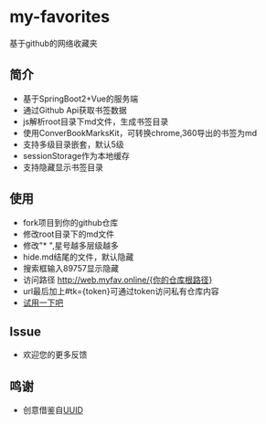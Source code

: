 # my-favorites

基于github的网络收藏夹

## 简介
* 基于SpringBoot2+Vue的服务端
* 通过Github Api获取书签数据
* js解析root目录下md文件，生成书签目录
* 使用ConverBookMarksKit，可转换chrome,360导出的书签为md
* 支持多级目录嵌套，默认5级
* sessionStorage作为本地缓存
* 支持隐藏显示书签目录

## 使用
* fork项目到你的github仓库
* 修改root目录下的md文件
* 修改"* ",星号越多层级越多
* hide.md结尾的文件，默认隐藏
* 搜索框输入89757显示隐藏
* 访问路径 http://web.myfav.online/{你的仓库根路径}
* url最后加上#tk={token}可通过token访问私有仓库内容
* [试用一下吧]( http://web.myfav.online)

## Issue
* 欢迎您的更多反馈

## 鸣谢
* 创意借鉴自[UUID](https://github.com/netnr/uuid)
